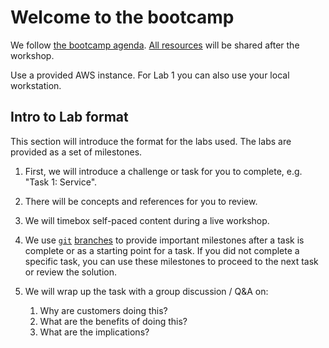 # Welcome to the bootcamp

We follow [the bootcamp agenda][agenda]. [All resources][content] will be shared after the workshop.

[agenda]: https://docs.google.com/spreadsheets/d/1gveb5v_MUqYxnMiR57YCksEHlvmXWtDsaLAdpJhcXs0/edit#gid=1068297315

[content]: https://drive.google.com/drive/folders/1zZ8N_eWWjoyV7_ypi_meCrrm7-GTn_gz

Use a provided AWS instance. For Lab 1 you can also use your local workstation.

## Intro to Lab format

This section will introduce the format for the labs used. The labs are provided as a set of milestones.

1. First, we will introduce a challenge or task for you to complete, e.g. "Task 1: Service".

1. There will be concepts and references for you to review.

1. We will timebox self-paced content during a live workshop.

1. We use [`git`][git] [branches][git-branches] to provide important milestones after a task is complete or as a starting point for a task. If you did not complete a specific task, you can use these milestones to proceed to the next task or review the solution.

1. We will wrap up the task with a group discussion / Q&A on:
    1. Why are customers doing this?
    1. What are the benefits of doing this?
    1. What are the implications?

[git]: https://git-scm.com/about
[git-branches]: https://backlog.com/git-tutorial/using-branches/
